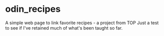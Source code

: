 # odin_recipes
A simple web page to link favorite recipes - a project from TOP
Just a test to see if I've retained much of what's been taught
so far.